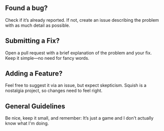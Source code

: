## Found a bug?

Check if it’s already reported. If not, create an issue describing the problem with as much detail as possible.

## Submitting a Fix?

Open a pull request with a brief explanation of the problem and your fix. Keep it simple—no need for fancy words.

## Adding a Feature?

Feel free to suggest it via an issue, but expect skepticism. Squish is a nostalgia project, so changes need to feel right.

## General Guidelines

Be nice, keep it small, and remember: It’s just a game and I don't actually know what I'm doing. 
